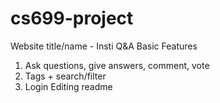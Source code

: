 # cs699-project
Website title/name - Insti Q&A 
Basic Features 
 1. Ask questions, give answers, comment, vote 
 2. Tags + search/filter 
 3. Login
Editing readme 
